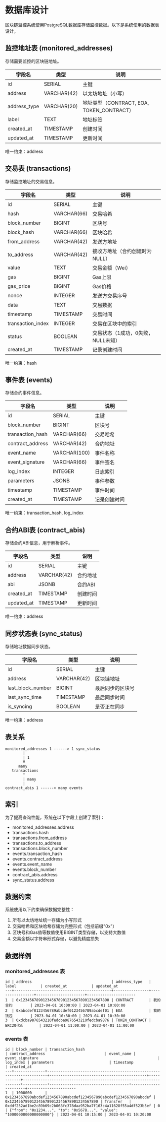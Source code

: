 # 数据库设计

区块链监控系统使用PostgreSQL数据库存储监控数据。以下是系统使用的数据表设计。

## 监控地址表 (monitored_addresses)

存储需要监控的区块链地址。

| 字段名 | 类型 | 说明 |
|-------|------|-----|
| id | SERIAL | 主键 |
| address | VARCHAR(42) | 以太坊地址（小写） |
| address_type | VARCHAR(20) | 地址类型（CONTRACT, EOA, TOKEN_CONTRACT） |
| label | TEXT | 地址标签 |
| created_at | TIMESTAMP | 创建时间 |
| updated_at | TIMESTAMP | 更新时间 |

唯一约束：address

## 交易表 (transactions)

存储监控地址的交易信息。

| 字段名 | 类型 | 说明 |
|-------|------|-----|
| id | SERIAL | 主键 |
| hash | VARCHAR(66) | 交易哈希 |
| block_number | BIGINT | 区块号 |
| block_hash | VARCHAR(66) | 区块哈希 |
| from_address | VARCHAR(42) | 发送方地址 |
| to_address | VARCHAR(42) | 接收方地址（合约创建时为NULL） |
| value | TEXT | 交易金额（Wei） |
| gas | BIGINT | Gas上限 |
| gas_price | BIGINT | Gas价格 |
| nonce | INTEGER | 发送方交易序号 |
| data | TEXT | 交易数据 |
| timestamp | TIMESTAMP | 交易时间 |
| transaction_index | INTEGER | 交易在区块中的索引 |
| status | BOOLEAN | 交易状态（1成功，0失败，NULL未知） |
| created_at | TIMESTAMP | 记录创建时间 |

唯一约束：hash

## 事件表 (events)

存储合约事件信息。

| 字段名 | 类型 | 说明 |
|-------|------|-----|
| id | SERIAL | 主键 |
| block_number | BIGINT | 区块号 |
| transaction_hash | VARCHAR(66) | 交易哈希 |
| contract_address | VARCHAR(42) | 合约地址 |
| event_name | VARCHAR(100) | 事件名称 |
| event_signature | VARCHAR(66) | 事件签名 |
| log_index | INTEGER | 日志索引 |
| parameters | JSONB | 事件参数 |
| timestamp | TIMESTAMP | 事件时间 |
| created_at | TIMESTAMP | 记录创建时间 |

唯一约束：transaction_hash, log_index

## 合约ABI表 (contract_abis)

存储合约ABI信息，用于解析事件。

| 字段名 | 类型 | 说明 |
|-------|------|-----|
| id | SERIAL | 主键 |
| address | VARCHAR(42) | 合约地址 |
| abi | JSONB | 合约ABI |
| created_at | TIMESTAMP | 创建时间 |
| updated_at | TIMESTAMP | 更新时间 |

唯一约束：address

## 同步状态表 (sync_status)

存储地址数据同步状态。

| 字段名 | 类型 | 说明 |
|-------|------|-----|
| id | SERIAL | 主键 |
| address | VARCHAR(42) | 区块链地址 |
| last_block_number | BIGINT | 最后同步的区块号 |
| last_sync_time | TIMESTAMP | 最后同步时间 |
| is_syncing | BOOLEAN | 是否正在同步 |

唯一约束：address

## 表关系

```
monitored_addresses 1 ------> 1 sync_status
        |
        | 1
        V
      many
   transactions
        ^
        | many
        |
contract_abis 1 ------> many events
```

## 索引

为了提高查询性能，系统在以下字段上创建了索引：

- monitored_addresses.address
- transactions.hash
- transactions.from_address
- transactions.to_address
- transactions.block_number
- events.transaction_hash
- events.contract_address
- events.event_name
- events.block_number
- contract_abis.address
- sync_status.address

## 数据约束

系统使用以下约束确保数据完整性：

1. 所有以太坊地址统一存储为小写形式
2. 交易哈希和区块哈希存储为完整形式（包括前缀"0x"）
3. 区块号和Gas值等数值使用BIGINT类型存储，以支持大数值
4. 交易金额以字符串形式存储，以避免精度损失

## 数据样例

### monitored_addresses 表

```
id | address                                    | address_type   | label           | created_at           | updated_at
---+--------------------------------------------+----------------+-----------------+----------------------+----------------------
1  | 0x1234567890123456789012345678901234567890 | CONTRACT       | 我的合约        | 2023-04-01 10:00:00 | 2023-04-01 10:00:00
2  | 0xabcdef0123456789abcdef0123456789abcdef01 | EOA            | 我的钱包        | 2023-04-01 10:30:00 | 2023-04-01 10:30:00
3  | 0xdcba9876543210fedcba9876543210fedcba9876 | TOKEN_CONTRACT | ERC20代币       | 2023-04-01 11:00:00 | 2023-04-01 11:00:00
```

### events 表

```
id | block_number | transaction_hash                                                     | contract_address                           | event_name | event_signature                                                      | log_index | parameters                         | timestamp            | created_at
---+--------------+----------------------------------------------------------------------+--------------------------------------------+------------+---------------------------------------------------------------------+-----------+------------------------------------+----------------------+----------------------
1  | 1000000      | 0x1234567890abcdef1234567890abcdef1234567890abcdef1234567890abcdef | 0x1234567890123456789012345678901234567890 | Transfer   | 0xddf252ad1be2c89b69c2b068fc378daa952ba7f163c4a11628f55a4df523b3ef | 0         | {"from": "0x1234...", "to": "0x5678...", "value": "1000000000000000000"} | 2023-04-01 10:15:00 | 2023-04-01 10:20:00
``` 